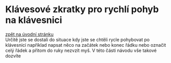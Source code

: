 # Klávesové zkratky pro rychlí pohyb na klávesnici

[zpět na úvodní stránku](readme.md)  
Určitě jste se dostali do situace kdy jste se chtěli rycle pohybovat po klávesnici například napsat něco na začátek nebo konec řádku nebo označit celý řádek a přitom do ruky nezvzít myš. V této části návodu vše takové dozvíte
